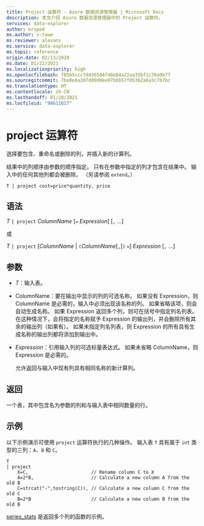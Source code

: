 ```yaml
---
title: Project 运算符 - Azure 数据资源管理器 | Microsoft Docs
description: 本文介绍 Azure 数据资源管理器中的 Project 运算符。
services: data-explorer
author: orspod
ms.author: v-tawe
ms.reviewer: alexans
ms.service: data-explorer
ms.topic: reference
origin.date: 02/13/2020
ms.date: 01/22/2021
ms.localizationpriority: high
ms.openlocfilehash: f8565ccc7d456504f48e84a22aa35bf1c78a9b77
ms.sourcegitcommit: 7be0e8a387d09d0ee07bbb57f05362a6a3c7b7bc
ms.translationtype: HT
ms.contentlocale: zh-CN
ms.lasthandoff: 01/20/2021
ms.locfileid: "98611617"
---
```

# <a name="project-operator"></a>project 运算符

选择要包含、重命名或删除的列，并插入新的计算列。 

结果中的列顺序由参数的顺序指定。 只有在参数中指定的列才包含在结果中。 输入中的任何其他列都会被删除。  （另请参阅 `extend`。）

```kusto
T | project cost=price*quantity, price
```

## <a name="syntax"></a>语法

*T* `| project` *ColumnName* [`=` *Expression*] [`,` ...]
  
或
  
*T* `| project` [*ColumnName* | `(`*ColumnName*[`,`]`)` `=`] *Expression* [`,` ...]

## <a name="arguments"></a>参数

* *T*：输入表。
* ColumnName：要在输出中显示的列的可选名称。 如果没有 Expression，则 ColumnName 是必需的，输入中必须出现该名称的列。 如果省略该项，则会自动生成名称。 如果 Expression 返回多个列，则可在括号中指定列名列表。 在这种情况下，会将指定的名称赋予 Expression 的输出列，并会删除所有其余的输出列（如果有）。 如果未指定列名列表，则 Expression 的所有具有生成名称的输出列都将添加到输出中。
* *Expression*：引用输入列的可选标量表达式。 如果未省略 ColumnName，则 Expression 是必需的。

    允许返回与输入中现有列具有相同名称的新计算列。

## <a name="returns"></a>返回

一个表，其中包含名为参数的列和与输入表中相同数量的行。

## <a name="example"></a>示例

以下示例演示可使用 `project` 运算符执行的几种操作。 输入表 `T` 具有属于 `int` 类型的三列：`A`、`B` 和 `C`。 

```kusto
T
| project
    X=C,                       // Rename column C to X
    A=2*B,                     // Calculate a new column A from the old B
    C=strcat("-",tostring(C)), // Calculate a new column C from the old C
    B=2*B                      // Calculate a new column B from the old B
```

[series_stats](series-statsfunction.md) 是返回多个列的函数的示例。